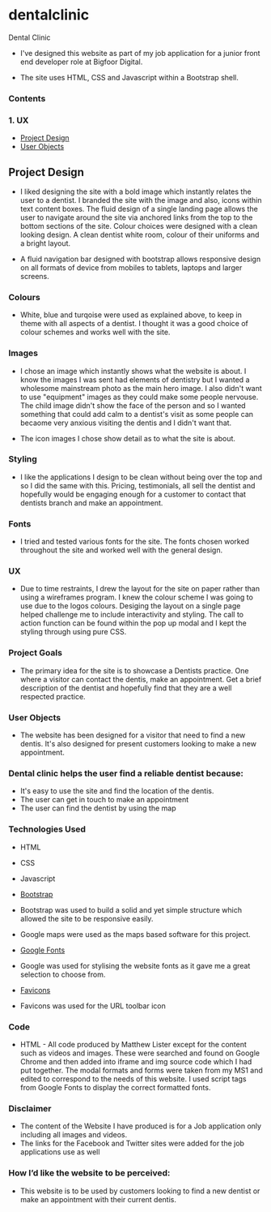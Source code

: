 # dentalclinic

Dental Clinic

* I've designed this website as part of my job application for a junior front end developer role at Bigfoor Digital.

* The site uses HTML, CSS and Javascript within a Bootstrap shell.

### Contents

### 1. UX

* [Project Design](#Project-Design)
* [User Objects](#User-Objects)



## Project Design

* I liked designing the site with a bold image which instantly relates the user to a dentist. I branded the site with the image and also, icons within text content boxes. The fluid design of a single landing page allows the user to  navigate around the site via anchored links from the top to the bottom sections of the site. Colour choices were designed with a clean looking design. A clean dentist white room, colour of their uniforms and a bright layout.

* A fluid navigation bar designed with bootstrap allows responsive design on all formats of device from mobiles to tablets, laptops and larger screens. 

### Colours

* White, blue and turqoise were used as explained above, to keep in theme with all aspects of a dentist. I thought it was a good choice of colour schemes and works well with the site.


### Images

* I chose an image which instantly shows what the website is about. I know the images I was sent had elements of dentistry but I wanted a wholesome mainstream photo as the main hero image. I also didn't want to use "equipment" images as they could make some people nervouse. The child image didn't show the face of the person and so I wanted something that could add calm to a dentist's visit as some people can becaome very anxious visiting the dentis and I didn't want that. 

* The icon images I chose show detail as to what the site is about.


### Styling

* I like the applications I design to be clean without being over the top and so I did the same with this. Pricing, testimonials, all sell the dentist and hopefully would be engaging enough for a customer to contact that dentists branch and make an appointment.
 

### Fonts

* I tried and tested various fonts for the site. The fonts chosen worked throughout the site and worked well with the general design.

### UX

* Due to time restraints, I drew the layout for the site on paper rather than using a wireframes program. I knew the colour scheme I was going to use due to the logos colours. Desiging the layout on a single page helped challenge me to include interactivity and styling. The call to action function can be found within the pop up modal and I kept the styling through using pure CSS.

### Project Goals

* The primary idea for the site is to showcase a Dentists practice. One where a visitor can contact the dentis, make an appointment. Get a brief description of the dentist and hopefully find that they are a well respected practice.

### User Objects

* The website has been designed for a visitor that need to find a new dentis. It's also designed for present customers looking to make a new appointment.

### Dental clinic helps the user find a reliable dentist because:

* It's easy to use the site and find the location of the dentis.
* The user can get in touch to make an appointment
* The user can find the dentist by using the map



### Technologies Used


* HTML
* CSS 
* Javascript
* [Bootstrap](https://getbootstrap.com/docs/4.3/getting-started/introduction/)

* Bootstrap was used to build a solid and yet simple structure which allowed the site to be responsive easily.

* Google maps were used as the maps based software for this project. 

* [Google Fonts](https://fonts.google.com/)

* Google was used for stylising the website fonts as it gave me a great selection to choose from. 

* [Favicons](https://www.favicon.cc/)

* Favicons was used for the URL toolbar icon

### Code


* HTML - All code produced by Matthew Lister except for the content such as videos and images. These were searched and found on Google Chrome and
then added into iframe and img source code which I had put together. The modal formats and forms were taken from my MS1 and edited to correspond
to the needs of this website. I used script tags from Google Fonts to display the correct formatted fonts.

### Disclaimer

* The content of the Website I have produced is for a Job application only including all images and videos.
* The links for the Facebook and Twitter sites were added for the job applications use as well


 ### How I’d like the website to be perceived:

 * This website is to be used by customers looking to find a new dentist or make an appointment with their current dentis.
